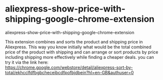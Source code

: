 # aliexpress-show-price-with-shipping-google-chrome-extension
aliexpress-show-price-with-shipping-google-chrome-extension

This extension combines and sorts the product and shipping price in Aliexpress.
This way you know initially what would be the total combined price of the product with shipping and can arrange or sort products by price including shipping more effectively while finding a cheaper deals.
you can try it via the link here:
https://chrome.google.com/webstore/detail/aliexpress-sort-by-total/ekhcclfdfbgbcheceibcdfpofbjdbein?hl=en-GB&authuser=0
